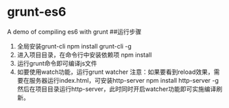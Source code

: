 # grunt-es6
A demo of compiling es6 with grunt
##运行步骤
1. 全局安装grunt-cli
npm install grunt-cli -g
2. 进入项目目录，在命令行中安装依赖项
npm install
3. 运行grunt命令即可编译js文件
4. 如要使用watch功能，运行grunt watcher
注意：如果要看到reload效果，需要在服务器运行index.html，可安装http-server
npm install http-server -g
然后在项目目录运行http-server，此时同时开启watcher功能即可实施编译刷新。
